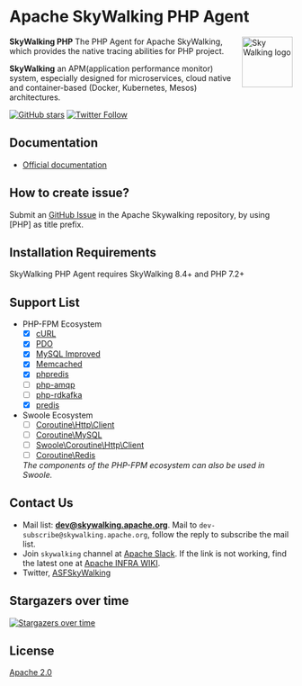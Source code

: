 # Apache SkyWalking PHP Agent

<img src="http://skywalking.apache.org/assets/logo.svg" alt="Sky Walking logo" height="90px" align="right" />

**SkyWalking PHP** The PHP Agent for Apache SkyWalking, which provides the native tracing abilities for PHP project.

**SkyWalking** an APM(application performance monitor) system, especially designed for
microservices, cloud native and container-based (Docker, Kubernetes, Mesos) architectures.

[![GitHub stars](https://img.shields.io/github/stars/apache/skywalking-php.svg?style=for-the-badge&label=Stars&logo=github)](https://github.com/apache/skywalking-php)
[![Twitter Follow](https://img.shields.io/twitter/follow/asfskywalking.svg?style=for-the-badge&label=Follow&logo=twitter)](https://twitter.com/AsfSkyWalking)

## Documentation

* [Official documentation](https://skywalking.apache.org/docs/#PHPAgent)

## How to create issue?

Submit an [GitHub Issue](https://github.com/apache/skywalking/issues/new/choose) in the Apache Skywalking repository, by using [PHP] as title prefix.

## Installation Requirements

SkyWalking PHP Agent requires SkyWalking 8.4+ and PHP 7.2+

## Support List

* PHP-FPM Ecosystem
  * [x] [cURL](https://www.php.net/manual/en/book.curl.php#book.curl)
  * [x] [PDO](https://www.php.net/manual/en/book.pdo.php)
  * [x] [MySQL Improved](https://www.php.net/manual/en/book.mysqli.php)
  * [x] [Memcached](https://www.php.net/manual/en/book.memcached.php)
  * [x] [phpredis](https://github.com/phpredis/phpredis)
  * [ ] [php-amqp](https://github.com/php-amqp/php-amqp)
  * [ ] [php-rdkafka](https://github.com/arnaud-lb/php-rdkafka)
  * [x] [predis](https://github.com/predis/predis)

* Swoole Ecosystem
  * [ ] [Coroutine\Http\Client](https://wiki.swoole.com/#/coroutine_client/http_client)
  * [ ] [Coroutine\MySQL](https://wiki.swoole.com/#/coroutine_client/mysql)
  * [ ] [Swoole\Coroutine\Http\Client](https://wiki.swoole.com/#/coroutine_client/http_client)
  * [ ] [Coroutine\Redis](https://wiki.swoole.com/#/coroutine_client/redis)

  *The components of the PHP-FPM ecosystem can also be used in Swoole.*

## Contact Us

* Mail list: **dev@skywalking.apache.org**. Mail to `dev-subscribe@skywalking.apache.org`, follow the reply to subscribe the mail list.
* Join `skywalking` channel at [Apache Slack](http://s.apache.org/slack-invite). If the link is not working, find the latest one at [Apache INFRA WIKI](https://cwiki.apache.org/confluence/display/INFRA/Slack+Guest+Invites).
* Twitter, [ASFSkyWalking](https://twitter.com/AsfSkyWalking)

## Stargazers over time

[![Stargazers over time](https://starchart.cc/apache/skywalking-php.svg)](https://starchart.cc/apache/skywalking-php)

## License

[Apache 2.0](LICENSE)
